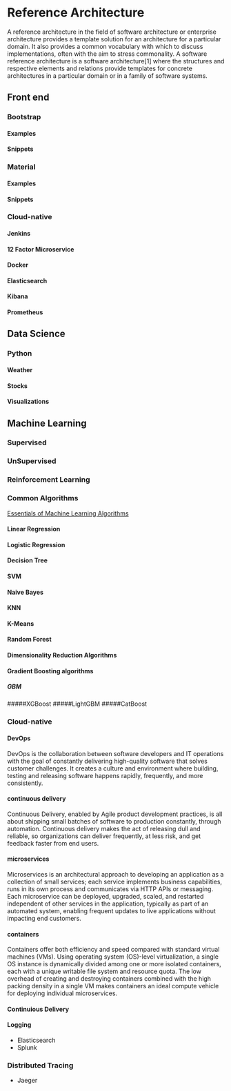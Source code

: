 # Reference Architecture

A reference architecture in the field of software architecture or enterprise architecture provides a template solution for an architecture for a particular domain. It also provides a common vocabulary with which to discuss implementations, often with the aim to stress commonality. A software reference architecture is a software architecture[1] where the structures and respective elements and relations provide templates for concrete architectures in a particular domain or in a family of software systems.

## Front end
### Bootstrap
#### Examples
#### Snippets
### Material
#### Examples
#### Snippets

### Cloud-native
#### Jenkins
#### 12 Factor Microservice
#### Docker
#### Elasticsearch
#### Kibana
#### Prometheus

## Data Science
### Python
#### Weather
#### Stocks
#### Visualizations

## Machine Learning
### Supervised
### UnSupervised
### Reinforcement Learning
### Common Algorithms
[Essentials of Machine Learning Algorithms](https://www.analyticsvidhya.com/blog/2017/09/common-machine-learning-algorithms/)
#### Linear Regression
#### Logistic Regression
#### Decision Tree
#### SVM
#### Naive Bayes
#### KNN
####  K-Means
#### Random Forest
#### Dimensionality Reduction Algorithms
#### Gradient Boosting algorithms
##### GBM
#####XGBoost
#####LightGBM
#####CatBoost

 ### Cloud-native

 #### DevOps

 DevOps is the collaboration between software developers and IT operations with the goal of constantly delivering high-quality software that solves customer challenges. It creates a culture and environment where building, testing and releasing software happens rapidly, frequently, and more consistently.

#### continuous delivery

 Continuous Delivery, enabled by Agile product development practices, is all about shipping small batches of software to production constantly, through automation. Continuous delivery makes the act of releasing dull and reliable, so organizations can deliver frequently, at less risk, and get feedback faster from end users.

#### microservices
 Microservices is an architectural approach to developing an application as a collection of small services; each service implements business capabilities, runs in its own process and communicates via HTTP APIs or messaging. Each microservice can be deployed, upgraded, scaled, and restarted independent of other services in the application, typically as part of an automated system, enabling frequent updates to live applications without impacting end customers.


#### containers
 Containers offer both efficiency and speed compared with standard virtual machines (VMs). Using operating system (OS)-level virtualization, a single OS instance is dynamically divided among one or more isolated containers, each with a unique writable file system and resource quota. The low overhead of creating and destroying containers combined with the high packing density in a single VM makes containers an ideal compute vehicle for deploying individual microservices.

#### Continuious Delivery
#### Logging
* Elasticsearch
* Splunk

### Distributed Tracing
* Jaeger
